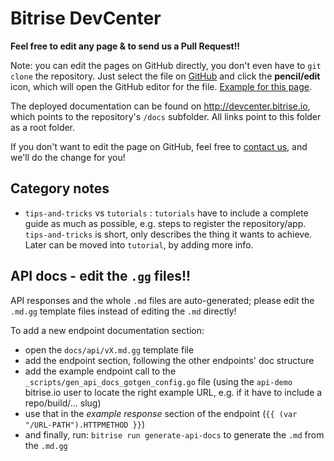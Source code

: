 # Bitrise DevCenter

**Feel free to edit any page & to send us a Pull Request!!**

Note: you can edit the pages on GitHub directly,
you don't even have to `git clone` the repository.
Just select the file on [GitHub](https://github.com/bitrise-io/devcenter)
and click the **pencil/edit** icon,
which will open the GitHub editor for the file.
[Example for this page](https://github.com/bitrise-io/devcenter/edit/master/README.md).

The deployed documentation can be found on http://devcenter.bitrise.io, which points to the repository's `/docs` subfolder. All links point to this folder as a root folder.

If you don't want to edit the page on GitHub,
feel free to [contact us](https://www.bitrise.io/contact),
and we'll do the change for you!

## Category notes

- `tips-and-tricks` vs `tutorials` : `tutorials` have to include a complete guide as much as possible,
  e.g. steps to register the repository/app. `tips-and-tricks` is short, only describes the thing it
  wants to achieve. Later can be moved into `tutorial`, by adding more info.


## API docs - edit the `.gg` files!!

API responses and the whole `.md` files are auto-generated;
please edit the `.md.gg` template files instead of editing the `.md` directly!

To add a new endpoint documentation section:

- open the `docs/api/vX.md.gg` template file
- add the endpoint section, following the other endpoints' doc structure
- add the example endpoint call to the `_scripts/gen_api_docs_gotgen_config.go` file (using the `api-demo`
  bitrise.io user to locate the right example URL, e.g. if it have to include a repo/build/... slug)
- use that in the _example response_ section of the endpoint (`{{ (var "/URL-PATH").HTTPMETHOD }}`)
- and finally, run: `bitrise run generate-api-docs` to generate the `.md` from the `.md.gg`
